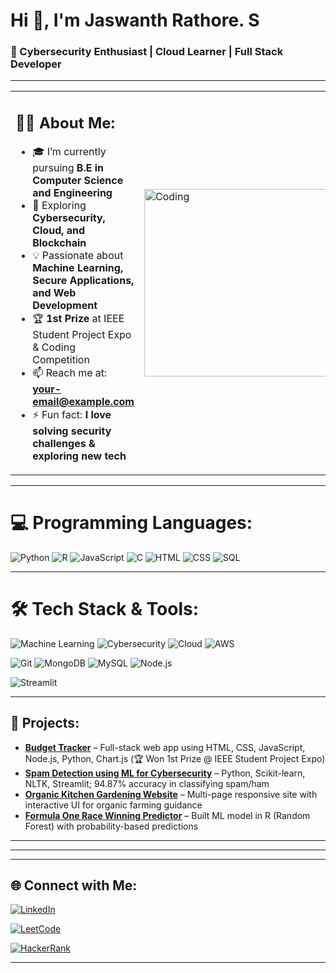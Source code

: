 # Hi 👋, I'm Jaswanth Rathore. S  
### 🚀 Cybersecurity Enthusiast | Cloud Learner | Full Stack Developer  

---

<table>
<tr>
<td width="60%">

## 🧑‍💻 About Me:
- 🎓 I’m currently pursuing **B.E in Computer Science and Engineering**  
- 🌱 Exploring **Cybersecurity, Cloud, and Blockchain**  
- 💡 Passionate about **Machine Learning, Secure Applications, and Web Development**  
- 🏆 **1st Prize** at IEEE Student Project Expo & Coding Competition  
- 📫 Reach me at: **your-email@example.com**  
- ⚡ Fun fact: **I love solving security challenges & exploring new tech**  

</td>
<td width="40%">
  <img src="https://gifdb.com/images/file/animated-programmer-guy-coding-790a0bs8e8thpisg.gif" alt="Coding" width="300"/>
</td>
</tr>
</table>


---

# 💻 Programming Languages:
![Python](https://img.shields.io/badge/-Python-3776AB?style=for-the-badge&logo=python&logoColor=white)
![R](https://img.shields.io/badge/-R-276DC3?style=for-the-badge&logo=r&logoColor=white)
![JavaScript](https://img.shields.io/badge/-JavaScript-F7DF1E?style=for-the-badge&logo=javascript&logoColor=black)
![C](https://img.shields.io/badge/-C-00599C?style=for-the-badge&logo=c&logoColor=white)
![HTML](https://img.shields.io/badge/-HTML5-E34F26?style=for-the-badge&logo=html5&logoColor=white)
![CSS](https://img.shields.io/badge/-CSS3-1572B6?style=for-the-badge&logo=css3&logoColor=white)
![SQL](https://img.shields.io/badge/-SQL-003B57?style=for-the-badge&logo=databricks&logoColor=white)

---

# 🛠️ Tech Stack & Tools:
![Machine Learning](https://img.shields.io/badge/-Machine%20Learning-102230?style=for-the-badge&logo=tensorflow&logoColor=orange)
![Cybersecurity](https://img.shields.io/badge/-Cybersecurity-181717?style=for-the-badge&logo=hackaday&logoColor=white)
![Cloud](https://img.shields.io/badge/-Cloud-4285F4?style=for-the-badge&logo=googlecloud&logoColor=white)
![AWS](https://img.shields.io/badge/-AWS-232F3E?style=for-the-badge&logo=amazon-aws&logoColor=white)

![Git](https://img.shields.io/badge/-Git-F05032?style=for-the-badge&logo=git&logoColor=white)
![MongoDB](https://img.shields.io/badge/-MongoDB-47A248?style=for-the-badge&logo=mongodb&logoColor=white)
![MySQL](https://img.shields.io/badge/-MySQL-4479A1?style=for-the-badge&logo=mysql&logoColor=white)
![Node.js](https://img.shields.io/badge/-Node.js-339933?style=for-the-badge&logo=nodedotjs&logoColor=white)

![Streamlit](https://img.shields.io/badge/-Streamlit-FF4B4B?style=for-the-badge&logo=streamlit&logoColor=white)


---

## 🚀 Projects:
- **[Budget Tracker](#)** – Full-stack web app using HTML, CSS, JavaScript, Node.js, Python, Chart.js (🏆 Won 1st Prize @ IEEE Student Project Expo)  
- **[Spam Detection using ML for Cybersecurity](#)** – Python, Scikit-learn, NLTK, Streamlit; 94.87% accuracy in classifying spam/ham  
- **[Organic Kitchen Gardening Website](#)** – Multi-page responsive site with interactive UI for organic farming guidance  
- **[Formula One Race Winning Predictor](#)** – Built ML model in R (Random Forest) with probability-based predictions  

---


---



---

## 🌐 Connect with Me:
[![LinkedIn](https://img.shields.io/badge/-LinkedIn-0A66C2?style=for-the-badge&logo=linkedin&logoColor=white)](http://www.linkedin.com/in/jaswanthrathore)  

[![LeetCode](https://img.shields.io/badge/-LeetCode-FFA116?style=for-the-badge&logo=leetcode&logoColor=black)](https://leetcode.com/u/JaswanthRathore/)  

[![HackerRank](https://img.shields.io/badge/-HackerRank-2EC866?style=for-the-badge&logo=hackerrank&logoColor=white)](https://www.hackerrank.com/profile/rathoresjaswanth)  

---



